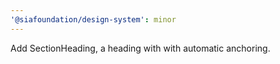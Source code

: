 ```yaml
---
'@siafoundation/design-system': minor
---
```


Add SectionHeading, a heading with with automatic anchoring.
